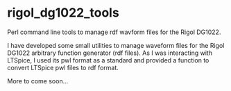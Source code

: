 # rigol_dg1022_tools
Perl command line tools to manage rdf wavform files for the Rigol DG1022.

I have developed some small utilities to manage waveform files for
the Rigol DG1022 arbitrary function generator (rdf files).
As I was interacting with LTSpice, I used its pwl format as a standard
and provided a function to convert LTSpice pwl files to rdf format.

More to come soon...

